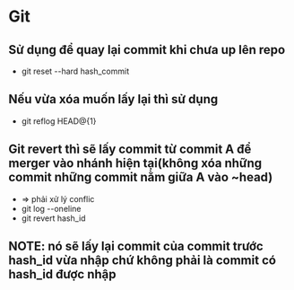 # Git
## Sử dụng để quay lại commit khi chưa up lên repo
- git reset --hard hash_commit
## Nếu vừa xóa muốn lấy lại thì sử dụng
- git reflog HEAD@{1}
## Git revert thì sẽ lấy commit từ commit A để merger vào nhánh hiện tại(không xóa những commit những commit nằm giữa A vào ~head)
- => phải xử lý conflic
- git log --oneline
- git revert hash_id
## NOTE: nó sẽ lấy lại commit của commit trước hash_id vừa nhập chứ không phải là commit có hash_id được nhập

